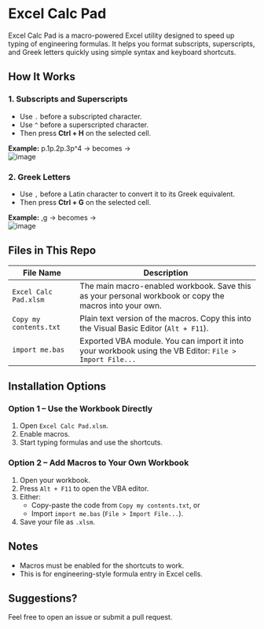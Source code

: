 # Excel Calc Pad

Excel Calc Pad is a macro-powered Excel utility designed to speed up typing of engineering formulas. It helps you format subscripts, superscripts, and Greek letters quickly using simple syntax and keyboard shortcuts.


## How It Works

### 1. **Subscripts and Superscripts**
- Use `.` before a subscripted character.
- Use `^` before a superscripted character.
- Then press **Ctrl + H** on the selected cell.

**Example:**
p.1p.2p.3p^4
→ becomes →  
![image](https://github.com/user-attachments/assets/c092a035-7fe7-45f6-919f-63d4d0c8c62e)



### 2. **Greek Letters**
- Use `,` before a Latin character to convert it to its Greek equivalent.
- Then press **Ctrl + G** on the selected cell.

**Example:**
,g
→ becomes →  
![image](https://github.com/user-attachments/assets/80a4a208-0b4c-465d-99a3-cb025afa9c46)



##  Files in This Repo

| File Name | Description |
|-----------|-------------|
| `Excel Calc Pad.xlsm` | The main macro-enabled workbook. Save this as your personal workbook or copy the macros into your own. |
| `Copy my contents.txt` | Plain text version of the macros. Copy this into the Visual Basic Editor (`Alt + F11`). |
| `import me.bas` | Exported VBA module. You can import it into your workbook using the VB Editor: `File > Import File...` |


##  Installation Options

### Option 1 – Use the Workbook Directly
1. Open `Excel Calc Pad.xlsm`.
2. Enable macros.
3. Start typing formulas and use the shortcuts.

### Option 2 – Add Macros to Your Own Workbook
1. Open your workbook.
2. Press `Alt + F11` to open the VBA editor.
3. Either:
   - Copy-paste the code from `Copy my contents.txt`, or
   - Import `import me.bas` (`File > Import File...`).
4. Save your file as `.xlsm`.


## Notes
- Macros must be enabled for the shortcuts to work.
- This is for engineering-style formula entry in Excel cells.



## Suggestions?

Feel free to open an issue or submit a pull request.


